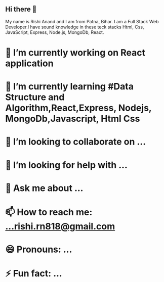## Hi there 👋

My name is Rishi Anand and I am from Patna, Bihar. I am a Full Stack Web Developer.I have sound knowledge in these teck stacks Html, Css, JavaScript, Express, Node.js, MongoDb, React.



# 🔭 I’m currently working on React application
# 🌱 I’m currently learning #Data Structure and Algorithm,React,Express, Nodejs, MongoDb,Javascript, Html Css
# 👯 I’m looking to collaborate on ...
# 🤔 I’m looking for help with ...
# 💬 Ask me about ...
# 📫 How to reach me: ...rishi.rn818@gmail.com
# 😄 Pronouns: ...
# ⚡ Fun fact: ...


